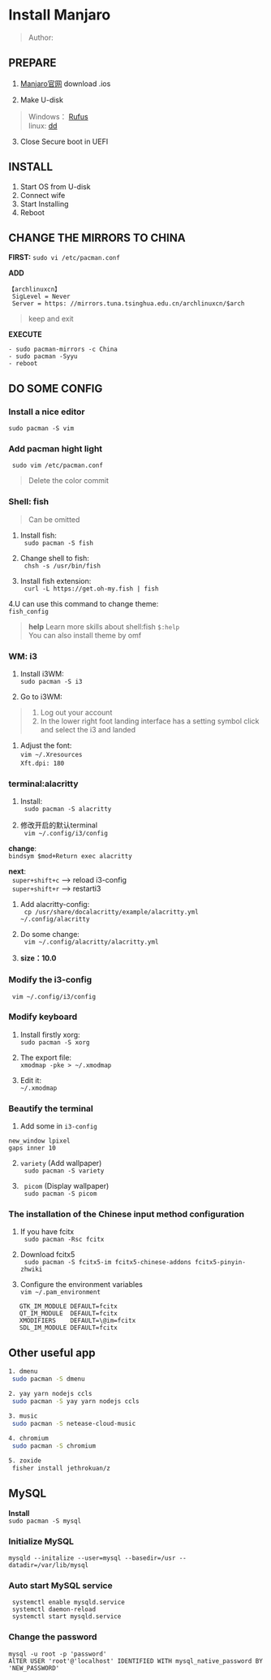 # **Install Manjaro**   
> Author:

## PREPARE
1. [Manjaro官网](https://manjaro.org/get-manjaro/) download .ios 

2. Make U-disk 
> Windows： [Rufus](https://rufus.ie/zh/)   
> linux: [dd](https://www.runoob.com/linux/linux-comm-dd.html)  

3. Close Secure boot in UEFI

## INSTALL 
1. Start OS from U-disk
2. Connect wife
3. Start Installing
4. Reboot
 
## CHANGE THE MIRRORS TO CHINA 
**FIRST:**
`sudo vi /etc/pacman.conf `
 
**ADD** 
```
【archlinuxcn】
 SigLevel = Never
 Server = https: //mirrors.tuna.tsinghua.edu.cn/archlinuxcn/$arch
```
> keep and exit  
   
**EXECUTE** 
```
- sudo pacman-mirrors -c China
- sudo pacman -Syyu
- reboot
```

## DO SOME CONFIG
### Install a nice editor

`sudo pacman -S vim`

### Add pacman hight light
   
` sudo vim /etc/pacman.conf`    
> Delete the color commit
    
### Shell: fish 
> Can be omitted

1. Install fish:  
` sudo pacman -S fish`

2. Change shell to fish:  
` chsh -s /usr/bin/fish`  

3. Install fish extension:  
` curl -L https://get.oh-my.fish | fish`   

4.U can use this command to change theme:  
`fish_config`
 
> **help** Learn more skills about shell:fish `$:help`   
> You can also install theme by omf    

### WM: i3
1. Install i3WM:  
`sudo pacman -S i3` 
        
2. Go to i3WM:
>  1. Log out your account 
> 2. In the lower right foot landing interface has a setting symbol click and select the i3 and landed

1. Adjust the font:  
`vim ~/.Xresources`   
`Xft.dpi: 180 `  
   
### terminal:alacritty

1. Install:  
` sudo pacman -S alacritty`    

2. 修改开启的默认terminal   
` vim ~/.config/i3/config`   

**change**:  
`bindsym $mod+Return exec alacritty`    
    
**next**:  
` super+shift+c` -->  reload i3-config   
` super+shift+r` -->  restarti3
 

1. Add alacritty-config:  
` cp /usr/share/docalacritty/example/alacritty.yml ~/.config/alacritty`

2. Do some change:  
` vim ~/.config/alacritty/alacritty.yml` 

3. **size：10.0**  
 
### Modify the i3-config
` vim ~/.config/i3/config`      

### Modify keyboard
1. Install firstly xorg:  
`sudo pacman -S xorg`
    
2. The export file:  
`xmodmap -pke > ~/.xmodmap`

3. Edit it:  
`~/.xmodmap` 


### Beautify the terminal

1. Add some in `i3-config`  
```
new_window lpixel    
gaps inner 10       
```
2. ` variety ` (Add wallpaper)  
` sudo pacman -S variety`  
 
3. ` picom` (Display wallpaper)   
` sudo pacman -S picom`

### The installation of the Chinese input method configuration

1. If you have fcitx  
` sudo pacman -Rsc fcitx`      
        
2. Download fcitx5   
` sudo pacman -S fcitx5-im fcitx5-chinese-addons fcitx5-pinyin-zhwiki`
      
3. Configure the environment variables  
`vim ~/.pam_environment`  
```
   GTK_IM_MODULE DEFAULT=fcitx
   QT_IM_MODULE  DEFAULT=fcitx
   XMODIFIERS    DEFAULT=\@im=fcitx
   SDL_IM_MODULE DEFAULT=fcitx
```

## Other useful app
```sh
1. dmenu 
 sudo pacman -S dmenu 

2. yay yarn nodejs ccls 
 sudo pacman -S yay yarn nodejs ccls

3. music
 sudo pacman -S netease-cloud-music
   
4. chromium
 sudo pacman -S chromium

5. zoxide
 fisher install jethrokuan/z 
```

## MySQL
**Install**    
`sudo pacman -S mysql`   

### Initialize MySQL
`mysqld --initalize --user=mysql --basedir=/usr --datadir=/var/lib/mysql` 

### Auto start MySQL service
```
 systemctl enable mysqld.service
 systemctl daemon-reload
 systemctl start mysqld.service
```

### Change the password
`mysql -u root -p 'password'`   
`AlTER USER 'root'@'localhost' IDENTIFIED WITH mysql_native_password BY 'NEW_PASSWORD'`   

